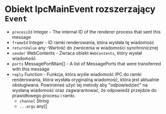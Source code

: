 # Obiekt IpcMainEvent rozszerzający `Event`

* `processId` Integer - The internal ID of the renderer process that sent this message
* `frameId` Integer - ID ramki renderowania, która wysłała tę wiadomość
* `returnValue` any -Wartość do zwrócenia w wiadomości synchronicznej
* `sender` WebContents - Zwraca obiekt `WebContents`, który wysłał wiadomość
* `ports` MessagePortMain[] - A list of MessagePorts that were transferred with this message
* `reply` Function - Funkcja, która wyśle wiadomość IPC do ramki renderowania, która wysłała oryginalną wiadomość, która jest aktualnie obsługiwana.  Powinieneś użyć tej metody aby "odpowiedzieć" na wysłaną wiadomość oraz zagwarantować, że odpowiedź przejdzie do prawidłowego procesu i ramki.
  * `channel` String
  * `...args` any[]
